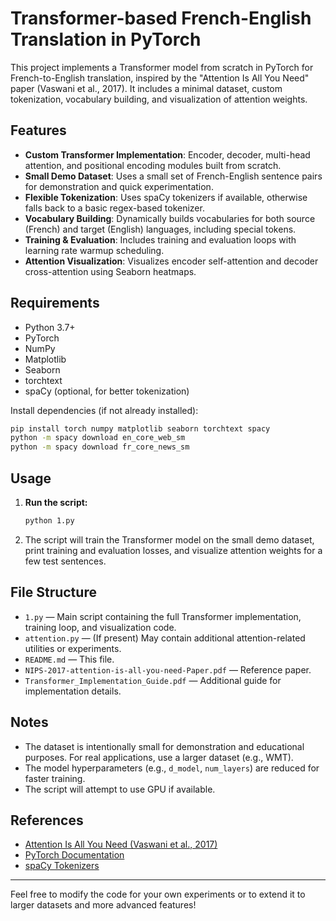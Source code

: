 # Transformer-based French-English Translation in PyTorch

This project implements a Transformer model from scratch in PyTorch for French-to-English translation, inspired by the "Attention Is All You Need" paper (Vaswani et al., 2017). It includes a minimal dataset, custom tokenization, vocabulary building, and visualization of attention weights.
 
## Features
- **Custom Transformer Implementation**: Encoder, decoder, multi-head attention, and positional encoding modules built from scratch.
- **Small Demo Dataset**: Uses a small set of French-English sentence pairs for demonstration and quick experimentation.
- **Flexible Tokenization**: Uses spaCy tokenizers if available, otherwise falls back to a basic regex-based tokenizer.
- **Vocabulary Building**: Dynamically builds vocabularies for both source (French) and target (English) languages, including special tokens.
- **Training & Evaluation**: Includes training and evaluation loops with learning rate warmup scheduling.
- **Attention Visualization**: Visualizes encoder self-attention and decoder cross-attention using Seaborn heatmaps.

## Requirements
- Python 3.7+ 
- PyTorch  
- NumPy
- Matplotlib
- Seaborn 
- torchtext
- spaCy (optional, for better tokenization)

Install dependencies (if not already installed):
```bash
pip install torch numpy matplotlib seaborn torchtext spacy
python -m spacy download en_core_web_sm
python -m spacy download fr_core_news_sm
```
 
## Usage
1. **Run the script:**
   ```bash
   python 1.py
   ```
2. The script will train the Transformer model on the small demo dataset, print training and evaluation losses, and visualize attention weights for a few test sentences.

## File Structure
- `1.py` — Main script containing the full Transformer implementation, training loop, and visualization code.
- `attention.py` — (If present) May contain additional attention-related utilities or experiments.
- `README.md` — This file.
- `NIPS-2017-attention-is-all-you-need-Paper.pdf` — Reference paper.
- `Transformer_Implementation_Guide.pdf` — Additional guide for implementation details.

## Notes
- The dataset is intentionally small for demonstration and educational purposes. For real applications, use a larger dataset (e.g., WMT).
- The model hyperparameters (e.g., `d_model`, `num_layers`) are reduced for faster training.
- The script will attempt to use GPU if available.

## References
- [Attention Is All You Need (Vaswani et al., 2017)](https://arxiv.org/abs/1706.03762)
- [PyTorch Documentation](https://pytorch.org/docs/stable/index.html)
- [spaCy Tokenizers](https://spacy.io/)

---

Feel free to modify the code for your own experiments or to extend it to larger datasets and more advanced features!

